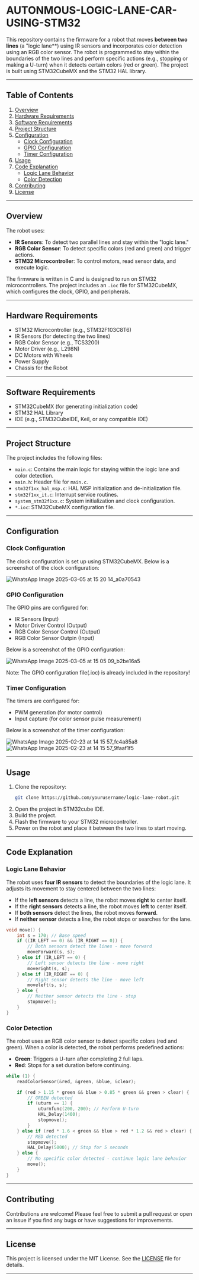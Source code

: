 # AUTONMOUS-LOGIC-LANE-CAR-USING-STM32
This repository contains the firmware for a robot that moves **between two lines** (a "logic lane**) using IR sensors and incorporates color detection using an RGB color sensor. The robot is programmed to stay within the boundaries of the two lines and perform specific actions (e.g., stopping or making a U-turn) when it detects certain colors (red or green). The project is built using STM32CubeMX and the STM32 HAL library.

---

## Table of Contents
1. [Overview](#overview)
2. [Hardware Requirements](#hardware-requirements)
3. [Software Requirements](#software-requirements)
4. [Project Structure](#project-structure)
5. [Configuration](#configuration)
   - [Clock Configuration](#clock-configuration)
   - [GPIO Configuration](#gpio-configuration)
   - [Timer Configuration](#timer-configuration)
6. [Usage](#usage)
7. [Code Explanation](#code-explanation)
   - [Logic Lane Behavior](#logic-lane-behavior)
   - [Color Detection](#color-detection)
8. [Contributing](#contributing)
9. [License](#license)

---

## Overview
The robot uses:
- **IR Sensors**: To detect two parallel lines and stay within the "logic lane."
- **RGB Color Sensor**: To detect specific colors (red and green) and trigger actions.
- **STM32 Microcontroller**: To control motors, read sensor data, and execute logic.

The firmware is written in C and is designed to run on STM32 microcontrollers. The project includes an `.ioc` file for STM32CubeMX, which configures the clock, GPIO, and peripherals.

---

## Hardware Requirements
- STM32 Microcontroller (e.g., STM32F103C8T6)
- IR Sensors (for detecting the two lines)
- RGB Color Sensor (e.g., TCS3200)
- Motor Driver (e.g., L298N)
- DC Motors with Wheels
- Power Supply 
- Chassis for the Robot

---

## Software Requirements
- STM32CubeMX (for generating initialization code)
- STM32 HAL Library
- IDE (e.g., STM32CubeIDE, Keil, or any compatible IDE)

---

## Project Structure
The project includes the following files:
- `main.c`: Contains the main logic for staying within the logic lane and color detection.
- `main.h`: Header file for `main.c`.
- `stm32f1xx_hal_msp.c`: HAL MSP initialization and de-initialization file.
- `stm32f1xx_it.c`: Interrupt service routines.
- `system_stm32f1xx.c`: System initialization and clock configuration.
- `*.ioc`: STM32CubeMX configuration file.

---

## Configuration

### Clock Configuration
The clock configuration is set up using STM32CubeMX. Below is a screenshot of the clock configuration:

![WhatsApp Image 2025-03-05 at 15 20 14_a0a70543](https://github.com/user-attachments/assets/3768d9cc-5350-47b4-a856-c5522e04e414)


### GPIO Configuration
The GPIO pins are configured for:
- IR Sensors (Input)
- Motor Driver Control (Output)
- RGB Color Sensor Control (Output)
- RGB Color Sensor Outpin (Input)

Below is a screenshot of the GPIO configuration:

![WhatsApp Image 2025-03-05 at 15 05 09_b2be16a5](https://github.com/user-attachments/assets/9489f96f-983f-4f96-80c9-f42ee5da6025)

Note: The GPIO configuration file(.ioc) is already included in the repository!
### Timer Configuration
The timers are configured for:
- PWM generation (for motor control)
- Input capture (for color sensor pulse measurement)

Below is a screenshot of the timer configuration:

![WhatsApp Image 2025-02-23 at 14 15 57_fc4a85a8](https://github.com/user-attachments/assets/42bc7741-77de-4d23-8e4f-8792a8839c99)
![WhatsApp Image 2025-02-23 at 14 15 57_9faaf1f5](https://github.com/user-attachments/assets/3130a2d1-05e6-4b2c-b79c-af4e5b88d63f)

---

## Usage
1. Clone the repository:
   ```bash
   git clone https://github.com/yourusername/logic-lane-robot.git
   ```
2. Open the project in STM32cube IDE.
3. Build the project.
4. Flash the firmware to your STM32 microcontroller.
5. Power on the robot and place it between the two lines to start moving.

---

## Code Explanation

### Logic Lane Behavior
The robot uses **four IR sensors** to detect the boundaries of the logic lane. It adjusts its movement to stay centered between the two lines:
- If the **left sensors** detects a line, the robot moves **right** to center itself.
- If the **right sensors** detects a line, the robot moves **left** to center itself.
- If **both sensors** detect the lines, the robot moves **forward**.
- If **neither sensor** detects a line, the robot stops or searches for the lane.

```c
void move() {
    int s = 170; // Base speed
    if ((IR_LEFT == 0) && (IR_RIGHT == 0)) {
        // Both sensors detect the lines - move forward
        moveForward(s, s);
    } else if (IR_LEFT == 0) {
        // Left sensor detects the line - move right
        moveright(s, s);
    } else if (IR_RIGHT == 0) {
        // Right sensor detects the line - move left
        moveleft(s, s);
    } else {
        // Neither sensor detects the line - stop
        stopmove();
    }
}
```

### Color Detection
The robot uses an RGB color sensor to detect specific colors (red and green). When a color is detected, the robot performs predefined actions:
- **Green**: Triggers a U-turn after completing 2 full laps.
- **Red**: Stops for a set duration before continuing.

```c
while (1) {
    readColorSensor(&red, &green, &blue, &clear);

    if (red > 1.15 * green && blue > 0.85 * green && green > clear) {
        // GREEN detected
        if (uturn == 1) {
            uturnfunc(200, 200); // Perform U-turn
            HAL_Delay(1400);
            stopmove();
        }
    } else if (red * 1.6 < green && blue > red * 1.2 && red > clear) {
        // RED detected
        stopmove();
        HAL_Delay(5000); // Stop for 5 seconds
    } else {
        // No specific color detected - continue logic lane behavior
        move();
    }
}
```

---

## Contributing
Contributions are welcome! Please feel free to submit a pull request or open an issue if you find any bugs or have suggestions for improvements.

---

## License
This project is licensed under the MIT License. See the [LICENSE](LICENSE) file for details.

---
